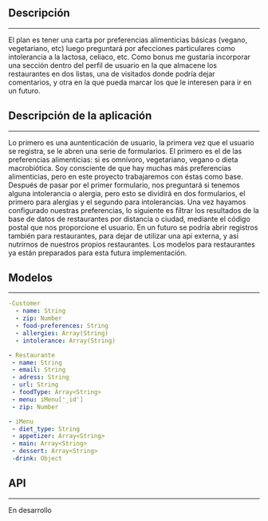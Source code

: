 ## Descripción
---
El plan es tener una carta por preferencias alimenticias básicas (vegano, vegetariano, etc) luego preguntará por afecciones particulares como intolerancia a la lactosa, celiaco, etc.
Como bonus me gustaría incorporar una sección dentro del perfil de usuario en la que almacene los restaurantes en dos listas, una de visitados donde podría dejar comentarios, y otra en la que pueda marcar los que le interesen para ir en un futuro.

##  Descripción de la aplicación
 ---
 Lo primero es una auntenticación de usuario, la primera vez que el usuario se registra, se le abren una serie de formularios. El primero es el de las preferencias alimenticias: si es omnívoro, vegetariano, vegano o dieta macrobiótica.
 Soy consciente de que hay muchas más preferencias alimenticias, pero en este proyecto trabajaremos con éstas como base.
 Después de pasar por el primer formulario, nos preguntará si tenemos alguna intolerancia o alergia, pero esto se dividirá en dos formularios, el primero para alergias y el segundo para intolerancias.
 Una vez hayamos configurado nuestras preferencias, lo siguiente es filtrar los resultados de la base de datos de restaurantes por distancia o ciudad, mediante el código postal que nos proporcione el usuario.
 En un futuro se podría abrir registros también para restaurantes, para dejar de utilizar una api externa, y asi nutrirnos de nuestros propios restaurantes. Los modelos para restaurantes ya están preparados para esta futura implementación.

## Modelos 
---
```yaml
-Customer
  - name: String
  - zip: Number
  - food-preferences: String
  - allergies: Array(String)
  - intolerance: Array(String)
```
```yaml
- Restaurante
 - name: String
 - email: String
 - adress: String
 - url: String
 - foodType: Array<String>
 - menu: iMenu['_id']
 - zip: Number
```
```yaml
- iMenu
 - diet_type: String
 - appetizer: Array<String>
 - main: Array<String>
 - dessert: Array<String>
 -drink: Object
```
## API
---
En desarrollo
